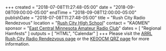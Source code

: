 +++
created = "2018-07-08T11:27:48-05:00"
date = "2018-09-08T09:00:00-05:00"
endTime = "2018-09-08T12:00:00-05:00"
publishDate = "2018-07-08T11:27:48-05:00"
title = "Rush City Radio Rendezvous"
location = "[Rush City HIgh School](https://www.google.com/maps/place/Rush+City+Schools/@45.6900267,-92.98318,17z/data=!3m1!4b1!4m5!3m4!1s0x52b25ae6730ea413:0xdf9eb6d7b6d21638!8m2!3d45.690023!4d-92.980986)"
contact = "KA0MEN"
sponsor = "[East Central Minnesota Amateur Radio Club](http://www.magicrepeater.net/ecmarc.htm)"
dates = [ "Regional Hamfests" ]
outputs = [ "HTML", "Calendar" ]
+++
Please visit the
[ARRL Rush City Radio Rendezvous page](http://www.arrl.org/hamfests/rush-city-radio-rendezvous-2)
or the
[KE0OCM QRZ page](https://www.qrz.com/db/K0ECM)
for more information.
